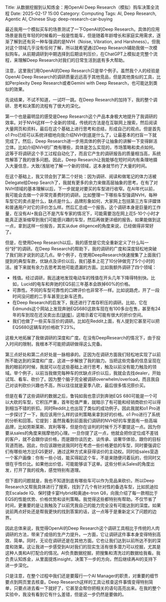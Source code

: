 Title: 从数据挖掘到认知炼金：用OpenAI Deep Research（模拟）购车决策全流程
Date: 2025-02-17 15:00
Category: Computing
Tags: AI, Deep Research, Agentic AI, Chinese
Slug: deep-research-car-buying

最近我用一个模拟买车的场景测试了一下OpenAI的Deep Research。具体的应用场景是我在年轻的时候看的一般是性能车，但是随着年龄增长和家庭实用需求，逐渐了解到还有另一种车强调的是NVH（Noise, Vibration, and Harshness）。但我对这个领域几乎没有任何了解，所以就希望通过Deep Research辅助我做一次模拟购车。从前期调研到中期选择到后期谈判压价，在ChatGPT上模拟走完整个流程，来理解Deep Research对我们的日常生活到底有多大帮助。

注意，这里我们用OpenAI的Deep Research只是举个例子。虽然我个人的经验是OpenAI Deep Research的调研质量远远高于其他竞品，但是其他类似的工具，比如Perplexity Deep Research或者Gemini with Deep Research，也可能达到类似的效果。

先说结果，不试不知道，一试吓一跳。在Deep Research的加持下，我的整个调研、思考和决策的流程有了很大的深化。

第一个也是最明显的感受是Deep Research这个产品本身极大地提升了我调研的效率。对于NVH这样一个全新的领域，传统的方法是在互联网上搜索，然后阅读大量网页和资料，最后在这个基础上进行思考和总结，形成自己的观点。但是首先o1 Pro已经可以系统详细地向我介绍NVH到底是什么了，让最基本的扫盲一下就完成了。然后，Deep Research进一步用具体的例子让抽象的讲解一下变得鲜活立体。比如介绍NVH的厂商有哪些，具体是怎么实现的，市场策略和卖点如何。这等于将调研这个手工过程自动化了，而且它产生的调研报告的质量相当高，系统性解答了我的很多问题。因此，Deep Research让我能够在短时间内有条理地摄入大量信息，大致/浅层地了解一个新的领域，这本身就节约了大量的时间。

在这个基础上，我又领会到了第二个好处：因为调研、阅读和做笔记的体力活被Delegate给Deep Search了，我就有更多的余力来做高层抽象的思考。在有了对NVH领域的基本理解以后，下一步就是对要买的车型进行收窄。在AI年代以前，我可能会去做一个非常完善费时的调研。比如整理一下哪些车型强调NVH，每种车型它的卖点是什么，缺点是什么，品牌形象如何，大家网上包括第三方车评媒体和普通用户对它的评价怎么样。然后汇总成一个报告。这个调研本身是巨量的工作量，在没有AI+我自己不是汽车专家的情况下，可能需要泡在网上花5-10个小时才能真正逐渐缩窄到我们可能感兴趣的车型，然后再做更详细的报告。如果能做到这一点，拿到这样一份报告，其实从due diligence的角度来说，已经做得非常好了。

但是，在使用Deep Research以后，我的感觉是它完全重新定义了什么叫一份“好”的调研。在Deep Research的帮助下，我的调研的广度和深度轻松地突破了我们刚才说到的这几点。举个例子，在使用DeepResearch快速搜集了上面我们提到的典型车款，优缺点及评价以后，我们基本上花了10分钟做完了5个小时的活。接下来就有余力去思考其他可能遗漏的方面。比如我额外调研了四个领域：

- 残值。经过调研，我迅速地发现电动车的残值在开头几年下降得特别快。比如，Lucid的电车和奔驰的EQS前三年基本会跌掉60%的价格。
- 可靠性。不同的车型可靠性的口碑评价也非常不一样。比如说路虎，开了一段时间没问题的二手车甚至比新车还贵。
- 在Deep Research的启发下，我还进行了库存积压的调研。比如，它在Edmunds这个网站上发现奔驰EQS680这款车现在有100多台在售，甚至有24年的车到现在还没卖出去[[链接](https://www.edmunds.com/new-mercedes-benz-maybach-gls-for-sale-seattle-wa/#:~:text=Edmunds%20has%20105%20New%20Mercedes,600%20SUV%20ranging%20in%20price)]，这暗示着它可能有很大的折价空间。
- 我们也做了一些买车压价的调研。比如在Reddit上面，有人提到它甚至可以把EQS680这辆车的价格砍下23%。

这极大地拓展了我做调研的深度和广度。在没有DeepResearch的情况下，由于投入时间的限制，我根本不可能把调研做得这么完备。

第三点好处和第二点好处是一脉相承的。正因为在调研方面我们轻松地实现了以前所不能达到的深度和广度，这进一步解放了我的脑力。当把这些完备的信息呈现在我的眼前的时候，我就可以在这些基础上进行思考，触及以前没有能力触及的领域。举个例子，以前当我做完每种车的优缺点评价以后，我就会去找dealer，开始试驾、看车、砍价了。因为整个脑子完全被调研overwhelm/overload，而且我自己对谈判砍价兴趣也不高，所以往往就是夏季八砍，最后很多情况原价买。

但是在看了这些调研的数据之后，鲁钝如我也意识到奔驰EQS 680可能是一个可以大砍的车型，它积压严重，首年贬值严重，就暗示了有可能和经销商砍价可以得到相当不错的折扣。同时Reddit上也出现了类似的成功例子。因此我就和o1 Pro进一步探讨了一下，我应该用什么样的谈判策略来拿到好的价格。o1 Pro进行了系统的分析和回答。它提到：虽然我看到前面我们调研的NVH好的车里面有一些高端品牌，比如劳斯莱斯、宾利等等，但是你在谈判的时候千万不要提这一点。因为你要从sales的角度来揣摩他的心理。一旦你提了这一点，他就会把你定位成不差钱的客户，就不会跟你谈价格，而是跟你谈历史、谈传承、谈奢华体验，跟你的目标背道而驰。因此，你应该跟他说我同时在考虑一些价格更低的车型，同时要强调它们有哪些地方比EQS更好，通过这种方式来获得谈价的主动权。同时给sales营造一个客户画像：你有一些小钱，能买得起这个车，不是来随便问着玩的，但同时又很在乎性价比。如果他出价低，可能能够谈下这单。这些分析从Sales的角度出发，打开了我的视角，感觉特别有道理。

但下面的问题就是，我也不知道到底有哪些车可以作为竞品来砍价。所以Deep Research又帮我具体进行了搜索，找到了几个有针对性的备选车型，比如凯迪拉克Escalade IQ、保时捷卡宴Hybrid和奥迪e-tron Q8，向我介绍了每一款相比于EQS的性能优势、价格优势和谈判策略。我觉得这些都特别有帮助。不仅节省了时间，更重要的是让我触及了以前凭我自己的能力完全没有可能达到的深度。如果说前两点好处还是帮我更快的找到答案的话，这一点等于是重新定义了问题的边界。

因此总体来说，我觉得OpenAI的Deep Research这个调研工具相比于传统的人肉调研的方法，带来了成倍的生产力提升。一方面，它让调研这件事本身变得特别高效、简单。同时，无论在调研还是在其他方面。它也让我们达到以前所达不到的深度和效果。这让我进一步感受到AI对我们的现实生活有很多潜力可以挖掘，尤其是这种人类和AI打配合的情况。AI负责数据挖掘，把搜集和清洗过的数据给我看。我负责认知炼金，从里面提炼insight，决策下一步的方向，然后继续再AI的支持下进一步深化。

只是注意，在整个过程中我们还是要履行一个AI Manager的职责，对重要的细节要点到网页里去核查。Deep Research这样的工具让核查这件事情变得特别简单，只要点进去看一下就好了，它甚至会帮你把相关的语句高亮出来。在我的整个实验中，我没有看到它有什么差错，但是这一步仍然是要做的。

<script async data-uid="65448d4615" src="https://yage.kit.com/65448d4615/index.js"></script>